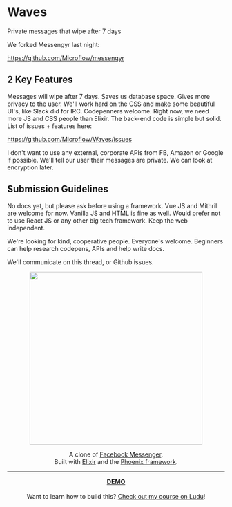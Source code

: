 # Waves

Private messages that wipe after 7 days

We forked Messengyr last night:

https://github.com/Microflow/messengyr

## 2 Key Features

Messages will wipe after 7 days. Saves us database space. Gives more privacy to the user.
We'll work hard on the CSS and make some beautiful UI's, like Slack did for IRC. Codepenners welcome. Right now, we need more JS and CSS people than Elixir. The back-end code is simple but solid.
List of issues + features here:

https://github.com/Microflow/Waves/issues

I don't want to use any external, corporate APIs from FB, Amazon or Google if possible. We'll tell our user their messages are private. We can look at encryption later.

## Submission Guidelines

No docs yet, but please ask before using a framework. Vue JS and Mithril are welcome for now. Vanilla JS and HTML is fine as well. Would prefer not to use React JS or any other big tech framework. Keep the web independent.

We're looking for kind, cooperative people. Everyone's welcome. Beginners can help research codepens, APIs and help write docs.

We'll communicate on this thread, or Github issues.

<p align="center">
 <a href="https://messengyr.herokuapp.com">
  <img src="https://cloud.githubusercontent.com/assets/2598660/23702379/3f268fe6-03fb-11e7-822d-46a85e43bc4e.png" width="400" />
 </a>
</p>

<p align="center">
A clone of <a href="http://messenger.com">Facebook Messenger</a>. <br>
Built with <a href="http://elixir-lang.org">Elixir</a> and the <a href="http://www.phoenixframework.org">Phoenix framework</a>.
</p>


----

<p align="center">
 <a href="https://messengyr.herokuapp.com">
 <strong>DEMO</strong>
 </a>
 <br><br>
 Want to learn how to build this?
 <a href="https://www.ludu.co/course/discover-elixir-phoenix">Check out my course on Ludu</a>!
</p>
